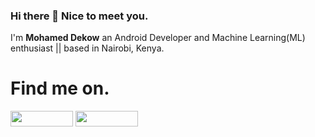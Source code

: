 
### Hi there 👋 Nice to meet you.


I'm **Mohamed Dekow** an Android Developer and Machine Learning(ML) enthusiast || based in Nairobi, Kenya.

# Find me on.
[<img src="https://user-images.githubusercontent.com/61431856/117953691-efe3b300-b31e-11eb-9968-b8b0dce1b9bc.jpg" height = "25px" width ="100px"/>](https://twitter.com/MohamedDegow)
[<img src="https://user-images.githubusercontent.com/61431856/117953182-8cf21c00-b31e-11eb-82b8-06b0fa7d62ec.png" height = "25px" width ="100px"/>](https://www.linkedin.com/in/mohamed-dekow-5baaa11a2)
